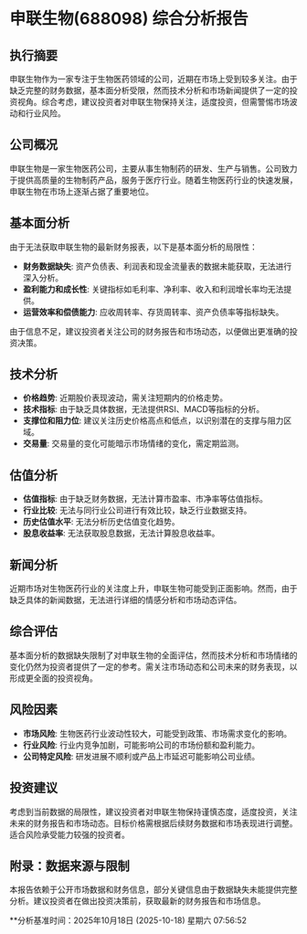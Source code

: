 # 申联生物(688098) 综合分析报告

## 执行摘要
申联生物作为一家专注于生物医药领域的公司，近期在市场上受到较多关注。由于缺乏完整的财务数据，基本面分析受限，然而技术分析和市场新闻提供了一定的投资视角。综合考虑，建议投资者对申联生物保持关注，适度投资，但需警惕市场波动和行业风险。

## 公司概况
申联生物是一家生物医药公司，主要从事生物制药的研发、生产与销售。公司致力于提供高质量的生物制药产品，服务于医疗行业。随着生物医药行业的快速发展，申联生物在市场上逐渐占据了重要地位。

## 基本面分析
由于无法获取申联生物的最新财务报表，以下是基本面分析的局限性：
- **财务数据缺失**: 资产负债表、利润表和现金流量表的数据未能获取，无法进行深入分析。
- **盈利能力和成长性**: 关键指标如毛利率、净利率、收入和利润增长率均无法提供。
- **运营效率和偿债能力**: 应收周转率、存货周转率、资产负债率等指标缺失。

由于信息不足，建议投资者关注公司的财务报告和市场动态，以便做出更准确的投资决策。

## 技术分析
- **价格趋势**: 近期股价表现波动，需关注短期内的价格走势。
- **技术指标**: 由于缺乏具体数据，无法提供RSI、MACD等指标的分析。
- **支撑位和阻力位**: 建议关注历史价格高点和低点，以识别潜在的支撑与阻力区域。
- **交易量**: 交易量的变化可能暗示市场情绪的变化，需定期监测。

## 估值分析
- **估值指标**: 由于缺乏财务数据，无法计算市盈率、市净率等估值指标。
- **行业比较**: 无法与同行业公司进行有效比较，缺乏行业数据支持。
- **历史估值水平**: 无法分析历史估值变化趋势。
- **股息收益率**: 无法获取股息数据，无法计算股息收益率。

## 新闻分析
近期市场对生物医药行业的关注度上升，申联生物可能受到正面影响。然而，由于缺乏具体的新闻数据，无法进行详细的情感分析和市场动态评估。

## 综合评估
基本面分析的数据缺失限制了对申联生物的全面评估，然而技术分析和市场情绪的变化仍然为投资者提供了一定的参考。需关注市场动态和公司未来的财务表现，以形成更全面的投资视角。

## 风险因素
- **市场风险**: 生物医药行业波动性较大，可能受到政策、市场需求变化的影响。
- **行业风险**: 行业内竞争加剧，可能影响公司的市场份额和盈利能力。
- **公司特定风险**: 研发进展不顺利或产品上市延迟可能影响公司业绩。

## 投资建议
考虑到当前数据的局限性，建议投资者对申联生物保持谨慎态度，适度投资，关注未来的财务报告和市场动态。目标价格需根据后续财务数据和市场表现进行调整。适合风险承受能力较强的投资者。

## 附录：数据来源与限制
本报告依赖于公开市场数据和财务信息，部分关键信息由于数据缺失未能提供完整分析。建议投资者在做出投资决策前，获取最新的财务报告和市场信息。

**分析基准时间：2025年10月18日 (2025-10-18) 星期六 07:56:52